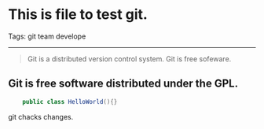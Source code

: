 # This is file to test git.

Tags: git team develope

---

> Git is a distributed version control system.
> Git is free sofeware.

## Git is free software distributed under the GPL.

```java
	public class HelloWorld(){}
```

git chacks changes.